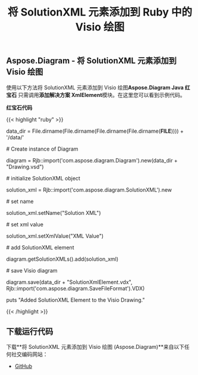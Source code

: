﻿---
title: 将 SolutionXML 元素添加到 Ruby 中的 Visio 绘图
type: docs
weight: 10
url: /zh/java/add-solutionxml-element-to-the-visio-drawing-in-ruby/
---
## **Aspose.Diagram - 将 SolutionXML 元素添加到 Visio 绘图**
使用以下方法将 SolutionXML 元素添加到 Visio 绘图**Aspose.Diagram Java 红宝石** 只需调用**添加解决方案 XmlElement**模块。在这里您可以看到示例代码。

**红宝石代码**

{{< highlight "ruby" >}}

 data_dir = File.dirname(File.dirname(File.dirname(File.dirname(__FILE__)))) + '/data/'

\# Create instance of Diagram

diagram = Rjb::import('com.aspose.diagram.Diagram').new(data_dir + "Drawing.vsd")

\# initialize SolutionXML object

solution_xml = Rjb::import('com.aspose.diagram.SolutionXML').new

\# set name

solution_xml.setName("Solution XML")

\# set xml value

solution_xml.setXmlValue("XML Value")

\# add SolutionXML element

diagram.getSolutionXMLs().add(solution_xml)

\# save Visio diagram

diagram.save(data_dir + "SolutionXmlElement.vdx", Rjb::import('com.aspose.diagram.SaveFileFormat').VDX)

puts "Added SolutionXML Element to the Visio Drawing."

{{< /highlight >}}
## **下载运行代码**
下载**将 SolutionXML 元素添加到 Visio 绘图 (Aspose.Diagram)**来自以下任何社交编码网站：

- [GitHub](https://github.com/asposediagram/Aspose.Diagram-for-Java/blob/master/Plugins/Aspose_Diagram_Java_for_Ruby/lib/asposediagramjava/SolutionXML/addsolutionxmlelement.rb)
